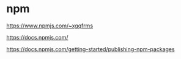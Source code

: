 # npm

https://www.npmjs.com/~xgqfrms  

https://docs.npmjs.com/  

https://docs.npmjs.com/getting-started/publishing-npm-packages  
